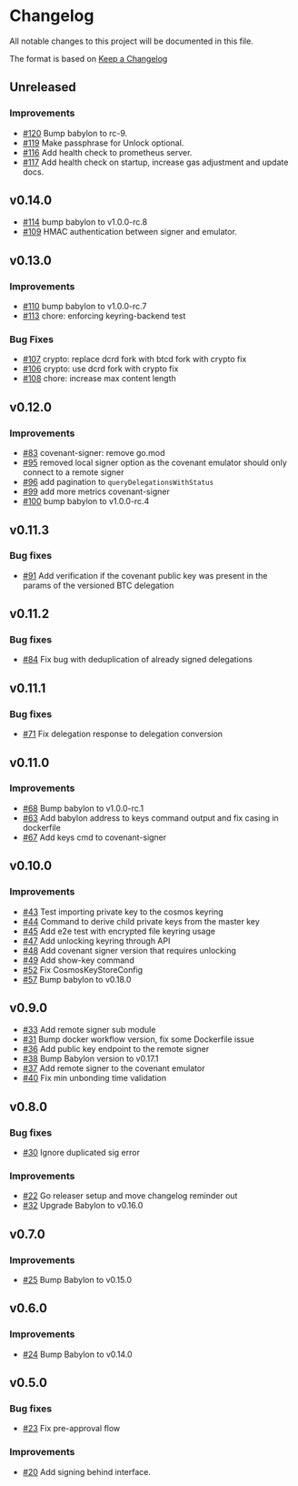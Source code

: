 <!--
Guiding Principles:

Changelogs are for humans, not machines.
There should be an entry for every single version.
The same types of changes should be grouped.
Versions and sections should be linkable.
The latest version comes first.
The release date of each version is displayed.
Mention whether you follow Semantic Versioning.

Usage:

Change log entries are to be added to the Unreleased section under the
appropriate stanza (see below). Each entry should have following format:

* [#PullRequestNumber](PullRequestLink) message

Types of changes (Stanzas):

"Features" for new features.
"Improvements" for changes in existing functionality.
"Deprecated" for soon-to-be removed features.
"Bug Fixes" for any bug fixes.
"Client Breaking" for breaking CLI commands and REST routes used by end-users.
"API Breaking" for breaking exported APIs used by developers building on SDK.
"State Machine Breaking" for any changes that result in a different AppState
given same genesisState and txList.
Ref: https://keepachangelog.com/en/1.0.0/
-->

# Changelog

All notable changes to this project will be documented in this file.

The format is based on [Keep a Changelog](https://keepachangelog.com/en/1.0.0/)

## Unreleased

### Improvements

* [#120](https://github.com/babylonlabs-io/covenant-emulator/pull/120) Bump babylon to rc-9.
* [#119](https://github.com/babylonlabs-io/covenant-emulator/pull/119) Make passphrase for Unlock optional.
* [#116](https://github.com/babylonlabs-io/covenant-emulator/pull/116) Add health check to prometheus server.
* [#117](https://github.com/babylonlabs-io/covenant-emulator/pull/117) Add health check on startup, increase gas adjustment and update docs.


## v0.14.0

* [#114](https://github.com/babylonlabs-io/covenant-emulator/pull/114) bump babylon to v1.0.0-rc.8
* [#109](https://github.com/babylonlabs-io/covenant-emulator/pull/109) HMAC authentication between signer and emulator.

## v0.13.0

### Improvements

* [#110](https://github.com/babylonlabs-io/covenant-emulator/pull/110) bump babylon to v1.0.0-rc.7
* [#113](https://github.com/babylonlabs-io/covenant-emulator/pull/113) chore: enforcing keyring-backend test

### Bug Fixes

* [#107](https://github.com/babylonlabs-io/covenant-emulator/pull/107) crypto: replace dcrd fork with btcd fork
with crypto fix
* [#106](https://github.com/babylonlabs-io/covenant-emulator/pull/106) crypto: use dcrd fork with crypto fix
* [#108](https://github.com/babylonlabs-io/covenant-emulator/pull/108) chore: increase max content length

## v0.12.0

### Improvements

* [#83](https://github.com/babylonlabs-io/covenant-emulator/pull/83) covenant-signer: remove go.mod
* [#95](https://github.com/babylonlabs-io/covenant-emulator/pull/95) removed local signer option
as the covenant emulator should only connect to a remote signer
* [#96](https://github.com/babylonlabs-io/covenant-emulator/pull/96) add pagination to `queryDelegationsWithStatus`
* [#99](https://github.com/babylonlabs-io/covenant-emulator/pull/99) add more metrics
covenant-signer
* [#100](https://github.com/babylonlabs-io/covenant-emulator/pull/100) bump babylon to v1.0.0-rc.4

## v0.11.3

### Bug fixes

* [#91](https://github.com/babylonlabs-io/covenant-emulator/pull/91) Add verification
if the covenant public key was present in the params of the versioned BTC delegation

## v0.11.2

### Bug fixes

* [#84](https://github.com/babylonlabs-io/covenant-emulator/pull/84) Fix bug with
deduplication of already signed delegations

## v0.11.1

### Bug fixes

* [#71](https://github.com/babylonlabs-io/covenant-emulator/pull/71) Fix delegation
response to delegation conversion

## v0.11.0

### Improvements

* [#68](https://github.com/babylonlabs-io/covenant-emulator/pull/68) Bump babylon to v1.0.0-rc.1
* [#63](https://github.com/babylonlabs-io/covenant-emulator/pull/63) Add babylon
address to keys command output and fix casing in dockerfile
* [#67](https://github.com/babylonlabs-io/covenant-emulator/pull/67) Add keys cmd to covenant-signer

## v0.10.0

### Improvements

* [#43](https://github.com/babylonlabs-io/covenant-emulator/pull/43) Test importing
private key to the cosmos keyring
* [#44](https://github.com/babylonlabs-io/covenant-emulator/pull/44) Command
to derive child private keys from the master key
* [#45](https://github.com/babylonlabs-io/covenant-emulator/pull/45) Add e2e test
with encrypted file keyring usage
* [#47](https://github.com/babylonlabs-io/covenant-emulator/pull/47) Add unlocking keyring
through API
* [#48](https://github.com/babylonlabs-io/covenant-emulator/pull/48) Add covenant
signer version that requires unlocking
* [#49](https://github.com/babylonlabs-io/covenant-emulator/pull/49) Add show-key command
* [#52](https://github.com/babylonlabs-io/covenant-emulator/pull/52) Fix CosmosKeyStoreConfig
* [#57](https://github.com/babylonlabs-io/covenant-emulator/pull/57) Bump babylon to v0.18.0

## v0.9.0

* [#33](https://github.com/babylonlabs-io/covenant-emulator/pull/33) Add remote
signer sub module
* [#31](https://github.com/babylonlabs-io/covenant-emulator/pull/31/) Bump docker workflow
version, fix some Dockerfile issue
* [#36](https://github.com/babylonlabs-io/covenant-emulator/pull/36) Add public key
endpoint to the remote signer
* [#38](https://github.com/babylonlabs-io/covenant-emulator/pull/38) Bump Babylon version
to v0.17.1
* [#37](https://github.com/babylonlabs-io/covenant-emulator/pull/37) Add remote signer
to the covenant emulator
* [#40](https://github.com/babylonlabs-io/covenant-emulator/pull/40) Fix min unbonding time
validation

## v0.8.0

### Bug fixes

* [#30](https://github.com/babylonlabs-io/covenant-emulator/pull/30) Ignore duplicated sig error

### Improvements

* [#22](https://github.com/babylonlabs-io/covenant-emulator/pull/22) Go releaser setup
  and move changelog reminder out
* [#32](https://github.com/babylonlabs-io/covenant-emulator/pull/32) Upgrade Babylon
  to v0.16.0

## v0.7.0

### Improvements

* [#25](https://github.com/babylonlabs-io/covenant-emulator/pull/25) Bump Babylon to v0.15.0

## v0.6.0

### Improvements

* [#24](https://github.com/babylonlabs-io/covenant-emulator/pull/24) Bump Babylon to v0.14.0

## v0.5.0

### Bug fixes

* [#23](https://github.com/babylonlabs-io/covenant-emulator/pull/23) Fix pre-approval flow

### Improvements

* [#20](https://github.com/babylonlabs-io/covenant-emulator/pull/20) Add signing behind
interface.
